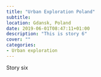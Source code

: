 ```yaml
---
title: "Urban Exploration Poland"
subtitle: 
location: Gdansk, Poland
date: 2019-06-01T08:47:11+01:00
description: "This is story 6"
cover: ""
categories:
- Urban exploration
---
```


Story six
